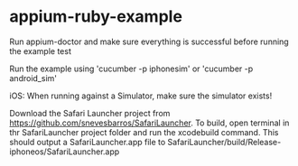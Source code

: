 # appium-ruby-example

Run appium-doctor and make sure everything is successful before running the example test


Run the example using 'cucumber -p iphonesim' or 'cucumber -p android_sim'

iOS:
When running against a Simulator, make sure the simulator exists!

Download the Safari Launcher project from https://github.com/snevesbarros/SafariLauncher.
To build, open terminal in thr SafariLauncher project folder and run the xcodebuild command. 
This should output a SafariLauncher.app file to SafariLauncher/build/Release-iphoneos/SafariLauncher.app
